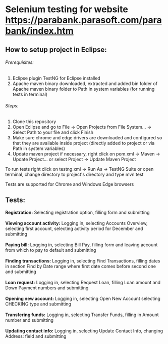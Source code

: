 # Selenium testing for website https://parabank.parasoft.com/parabank/index.htm

## How to setup project in Eclipse:

###### Prerequisites:
1. Eclipse plugin TestNG for Eclipse installed
2. Apache maven binary downloaded, extracted and added bin folder of Apache maven binary folder to Path in system variables (for running tests in terminal)

###### Steps:
1. Clone this repository
2. Open Eclipse and go to File -> Open Projects from File System... -> Select Path to your file and click Finish
3. Make sure chrome and edge drivers are downloaded and configured so that they are available inside project (directly added to project or via Path in system variables)
4. Update maven project if necessary, right click on pom.xml -> Maven -> Update Project... or select Project -> Update Maven Project

To run tests right click on testng.xml -> Run As -> TestNG Suite or open terminal, change directory to project's directory and type mvn test

Tests are supported for Chrome and Windows Edge browsers

## Tests:
**Registration:** Selecting registration option, filling form and submitting<br><br>
**Viewing account activity:** Logging in, selecting Accounts Overview, selecting first account, selecting activity period for December and submitting<br><br>
**Paying bill:** Logging in, selecting Bill Pay, filling form and leaving account from which to pay to default and submitting<br><br>
**Finding transactions:** Logging in, selecting Find Transactions, filling dates in section Find by Date range where first date comes before second one and submitting<br><br>
**Loan request:** Logging in, selecting Request Loan, filling Loan amount and Down Payment numbers and submitting<br><br>
**Opening new account:** Logging in, selecting Open New Account selecting CHECKING type and submitting<br><br>
**Transfering funds:** Logging in, selecting Transfer Funds, filling in Amount number and submitting<br><br>
**Updating contact info:** Logging in, selecting Update Contact Info, changing Address: field and submitting<br><br>


